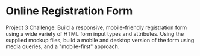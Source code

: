 # Online Registration Form
Project 3 Challenge: Build a responsive, mobile-friendly registration form using a wide variety of HTML form input types and attributes. Using the supplied mockup files, build a mobile and desktop version of the form using media queries, and a "mobile-first" approach.
